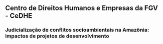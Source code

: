 ## Centro de Direitos Humanos e Empresas da FGV - CeDHE

### Judicialização de conflitos socioambientais na Amazônia: impactos de projetos de desenvolvimento
